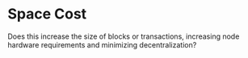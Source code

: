 # Space Cost

Does this increase the size of blocks or transactions, increasing node hardware requirements and minimizing decentralization?
